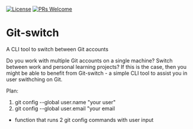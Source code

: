[![License](https://img.shields.io/badge/License-Apache_2.0-blue.svg)](https://opensource.org/licenses/Apache-2.0)
[![PRs Welcome](https://img.shields.io/badge/PRs-welcome-brightgreen.svg?style=flat-square)](http://makeapullrequest.com)

# Git-switch
A CLI tool to switch between Git accounts

Do you work with multiple Git accounts on a single machine? Switch between work and personal learning projects? If this is the case, then you might be able to benefit from Git-switch - a simple CLI tool to assist you in user swithching on Git.

Plan:

1. git config --global user.name "your user"
2. git config --global user.email "your email


- function that runs 2 git config commands with user input